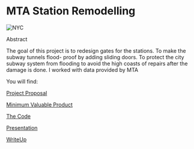 # MTA Station Remodelling
![NYC](https://encrypted-tbn0.gstatic.com/images?q=tbn:ANd9GcT_MHN-1vgh9AsVGozoVqj8RdUnu7KT35qpOA&usqp=CAU)


Abstract

The goal of this project is to redesign gates for the stations. To make the subway tunnels flood-
proof by adding sliding doors. To protect the city subway system from flooding to avoid the high
coasts of repairs after the damage is done. I worked with data provided by MTA

You will find:

[Project Proposal](https://github.com/Rawanawh/MTA-ExploratoryDataAnalysis/blob/main/project%20proposal%20.pdf)

[Minimum Valuable Product](https://github.com/Rawanawh/MTA-ExploratoryDataAnalysis/blob/main/MVP%20project.pdf)

[The Code](https://github.com/Rawanawh/MTA-ExploratoryDataAnalysis/blob/main/mydatafrommta.ipynb)

[Presentation](https://github.com/Rawanawh/MTA-ExploratoryDataAnalysis/blob/main/MTA%20presentation%20.pdf)

[WriteUp](https://github.com/Rawanawh/MTA-ExploratoryDataAnalysis/blob/main/MTA%20Project%20writeup.pdf)
